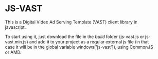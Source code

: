 JS-VAST
=======

This is a Digital Video Ad Serving Template (VAST) client library in javascript.

To start using it, just download the file in the *build* folder (js-vast.js or js-vast.min.js) and add it to your project as a regular external js file (in that case it will be in the global variable windows['js-vast']), using CommonJS or AMD.
